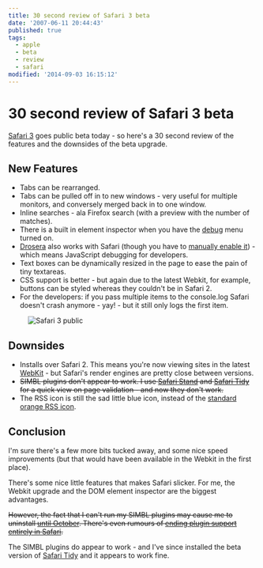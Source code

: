 ```yaml
---
title: 30 second review of Safari 3 beta
date: '2007-06-11 20:44:43'
published: true
tags:
  - apple
  - beta
  - review
  - safari
modified: '2014-09-03 16:15:12'
---
```

# 30 second review of Safari 3 beta

[Safari 3](http://www.apple.com/safari/) goes public beta today - so here's a 30 second review of the features and the downsides of the beta upgrade.


<!--more-->

## New Features

* Tabs can be rearranged.
* Tabs can be pulled off in to new windows - very useful for multiple monitors, and conversely merged back in to one window.
* Inline searches - ala Firefox search (with a preview with the number of matches).
* There is a built in element inspector when you have the [debug](http://developer.apple.com/internet/safari/faq.html#anchor14) menu turned on.
* [Drosera](http://webkit.org/blog/?p=61) also works with Safari (though you have to [manually enable it](http://trac.webkit.org/projects/webkit/wiki/Drosera#EnablingDrosera)) - which means JavaScript debugging for developers.
* Text boxes can be dynamically resized in the page to ease the pain of tiny textareas.
* CSS support is better - but again due to the latest Webkit, for example, buttons can be styled whereas they couldn't be in Safari 2.
* For the developers: if you pass multiple items to the console.log Safari doesn't crash anymore - yay! - but it still only logs the first item.

<img src="/images/safari-3-public-beta.jpg" style="margin-left: 40px" alt="Safari 3 public" />

## Downsides

* Installs over Safari 2.  This means you're now viewing sites in the latest [WebKit](http://webkit.org) - but Safari's render engines are pretty close between versions.
* <strike>SIMBL plugins don't appear to work.  I use [Safari Stand](http://hetima.com/safari/stand-e.html) and [Safari Tidy](http://zappatic.net/safaritidy/) for a quick view on page validation - and now they don't work.</strike>
* The RSS icon is still the sad little blue icon, instead of the [standard orange RSS icon](http://www.macspecialist.org/content/lets_hold_hands/).

## Conclusion

I'm sure there's a few more bits tucked away, and some nice speed improvements (but that would have been available in the Webkit in the first place).

There's some nice little features that makes Safari slicker.  For me, the Webkit upgrade and the DOM element inspector are the biggest advantages.

<strike>However, the fact that I can't run my SIMBL plugins may cause me to uninstall [until October](/2007/04/13/apple-delays-osx-leopard/).  There's even rumours of [ending plugin support entirely in Safari](http://www.hicksdesign.co.uk/journal/an-end-to-browser-pimping).</strike>

The SIMBL plugins do appear to work - and I've since installed the beta version of [Safari Tidy](http://zappatic.net/safaritidy/) and it appears to work fine.
